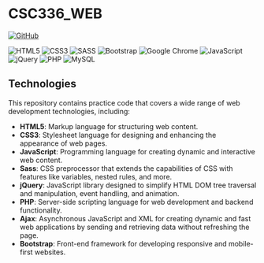 # CSC336_WEB
<a href='https://github.com/Sana-Shah-een' target="_blank"><img alt='GitHub' src='https://img.shields.io/badge/github-100000?style=for-the-badge&logo=GitHub&logoColor=white&labelColor=black&color=black'/></a>

![HTML5](https://img.shields.io/badge/html5-%23E34F26.svg?style=for-the-badge&logo=html5&logoColor=white)
![CSS3](https://img.shields.io/badge/css3-%231572B6.svg?style=for-the-badge&logo=css3&logoColor=white)
![SASS](https://img.shields.io/badge/SASS-hotpink.svg?style=for-the-badge&logo=SASS&logoColor=white)
![Bootstrap](https://img.shields.io/badge/bootstrap-%238511FA.svg?style=for-the-badge&logo=bootstrap&logoColor=white)
![Google Chrome](https://img.shields.io/badge/Google%20Chrome-4285F4?style=for-the-badge&logo=GoogleChrome&logoColor=white)
![JavaScript](https://img.shields.io/badge/javascript-%23323330.svg?style=for-the-badge&logo=javascript&logoColor=%23F7DF1E)
![jQuery](https://img.shields.io/badge/jquery-%230769AD.svg?style=for-the-badge&logo=jquery&logoColor=white)
![PHP](https://img.shields.io/badge/php-%23777BB4.svg?style=for-the-badge&logo=php&logoColor=white)
![MySQL](https://img.shields.io/badge/mysql-4479A1.svg?style=for-the-badge&logo=mysql&logoColor=white)

## Technologies

This repository contains practice code that covers a wide range of web development technologies, including:

- **HTML5**: Markup language for structuring web content.
- **CSS3**: Stylesheet language for designing and enhancing the appearance of web pages.
- **JavaScript**: Programming language for creating dynamic and interactive web content.
- **Sass**: CSS preprocessor that extends the capabilities of CSS with features like variables, nested rules, and more.
- **jQuery**: JavaScript library designed to simplify HTML DOM tree traversal and manipulation, event handling, and animation.
- **PHP**: Server-side scripting language for web development and backend functionality.
- **Ajax**: Asynchronous JavaScript and XML for creating dynamic and fast web applications by sending and retrieving data without refreshing the page.
- **Bootstrap**: Front-end framework for developing responsive and mobile-first websites.

